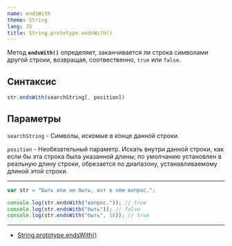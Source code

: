 ```yaml
---
name: endsWith
theme: String
lang: JS
title: String.prototype.endsWith()
---
```


Метод **`endsWith()`** определяет, заканчивается ли строка символами другой строки, возвращая, соотвественно, `true` или `false`.

## Синтаксис

```js
str.endsWith(searchString[, position])
```

## Параметры

`searchString` - Символы, искомые в конце данной строки.

`position` - Необязательный параметр. Искать внутри данной строки, как если бы эта строка была указанной длины; по умолчанию установлен в реальную длину строки, обрезается по диапазону, устанавливаемому длиной этой строки.

---

```js
var str = "Быть или не быть, вот в чём вопрос.";

console.log(str.endsWith("вопрос.")); // true
console.log(str.endsWith("быть")); // false
console.log(str.endsWith("быть", 16)); // true
```

---

- [String.prototype.endsWith()](https://developer.mozilla.org/ru/docs/Web/JavaScript/Reference/Global_Objects/String/endsWith)
